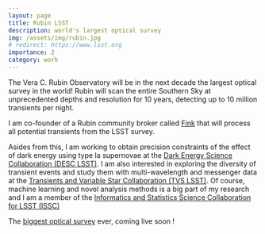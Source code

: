 ```yaml
---
layout: page
title: Rubin LSST
description: world's largest optical survey
img: /assets/img/rubin.jpg
# redirect: https://www.lsst.org
importance: 2
category: work
---
```


The Vera C. Rubin Observatory will be in the next decade the largest optical survey in the world! Rubin will scan the entire Southern Sky at unprecedented depths and resolution for 10 years, detecting up to 10 million transients per night. 

I am co-founder of a Rubin community broker called [Fink](http://fink-broker.org) that will process all potential transients from the LSST survey.

Asides from this, I am working to obtain precision constraints of the effect of dark energy using type Ia supernovae at the [Dark Energy Science Collaboration (DESC LSST)](http://lsst-desc.org). I am also interested in exploring the diversity of transient events and study them with multi-wavelength and messenger data at the [Transients and Variable Star Collaboration (TVS LSST)](https://lsst-tvssc.github.io). Of course, machine learning and novel analysis methods is a big part of my research and I am a member of the [Informatics and Statistics Science Collaboration for LSST (ISSC)](https://issc.science.lsst.org)

The [biggest optical survey](https://www.lsst.org) ever, coming live soon !
